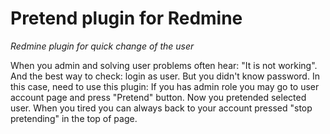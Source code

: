 
Pretend plugin for Redmine
===============

*Redmine plugin for quick change of the user*

When you admin and solving user problems often hear: "It is not working". And the best way to check: login as user.
But you didn't know password.
In this case, need to use this plugin:
If you has admin role you may go to user account page and press "Pretend" button. 
Now you pretended selected user.
When you tired you can always back to your account pressed  "stop pretending" in the top of page.
